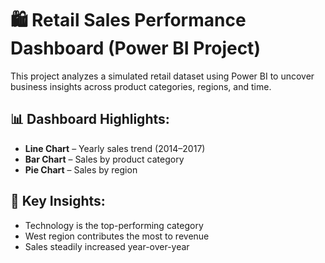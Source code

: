 # 🛍️ Retail Sales Performance Dashboard (Power BI Project)

This project analyzes a simulated retail dataset using Power BI to uncover business insights across product categories, regions, and time.

## 📊 Dashboard Highlights:
- **Line Chart** – Yearly sales trend (2014–2017)
- **Bar Chart** – Sales by product category
- **Pie Chart** – Sales by region

## 🎯 Key Insights:
- Technology is the top-performing category
- West region contributes the most to revenue
- Sales steadily increased year-over-year
